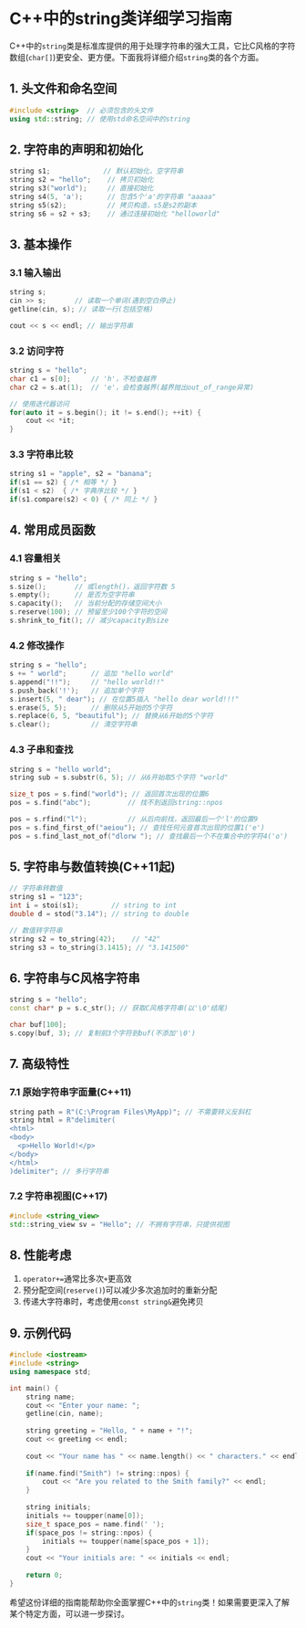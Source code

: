 # C++中的string类详细学习指南

C++中的`string`类是标准库提供的用于处理字符串的强大工具，它比C风格的字符数组(`char[]`)更安全、更方便。下面我将详细介绍`string`类的各个方面。

## 1. 头文件和命名空间

```cpp
#include <string>  // 必须包含的头文件
using std::string; // 使用std命名空间中的string
```

## 2. 字符串的声明和初始化

```cpp
string s1;             // 默认初始化，空字符串
string s2 = "hello";    // 拷贝初始化
string s3("world");     // 直接初始化
string s4(5, 'a');      // 包含5个'a'的字符串 "aaaaa"
string s5(s2);          // 拷贝构造，s5是s2的副本
string s6 = s2 + s3;    // 通过连接初始化 "helloworld"
```

## 3. 基本操作

### 3.1 输入输出

```cpp
string s;
cin >> s;       // 读取一个单词(遇到空白停止)
getline(cin, s); // 读取一行(包括空格)

cout << s << endl; // 输出字符串
```

### 3.2 访问字符

```cpp
string s = "hello";
char c1 = s[0];     // 'h'，不检查越界
char c2 = s.at(1);  // 'e'，会检查越界(越界抛出out_of_range异常)

// 使用迭代器访问
for(auto it = s.begin(); it != s.end(); ++it) {
    cout << *it;
}
```

### 3.3 字符串比较

```cpp
string s1 = "apple", s2 = "banana";
if(s1 == s2) { /* 相等 */ }
if(s1 < s2)  { /* 字典序比较 */ }
if(s1.compare(s2) < 0) { /* 同上 */ }
```

## 4. 常用成员函数

### 4.1 容量相关

```cpp
string s = "hello";
s.size();       // 或length()，返回字符数 5
s.empty();      // 是否为空字符串
s.capacity();   // 当前分配的存储空间大小
s.reserve(100); // 预留至少100个字符的空间
s.shrink_to_fit(); // 减少capacity到size
```

### 4.2 修改操作

```cpp
string s = "hello";
s += " world";      // 追加 "hello world"
s.append("!!");     // "hello world!!"
s.push_back('!');   // 追加单个字符
s.insert(5, " dear"); // 在位置5插入 "hello dear world!!!"
s.erase(5, 5);      // 删除从5开始的5个字符
s.replace(6, 5, "beautiful"); // 替换从6开始的5个字符
s.clear();          // 清空字符串
```

### 4.3 子串和查找

```cpp
string s = "hello world";
string sub = s.substr(6, 5); // 从6开始取5个字符 "world"

size_t pos = s.find("world"); // 返回首次出现的位置6
pos = s.find("abc");         // 找不到返回string::npos

pos = s.rfind("l");          // 从后向前找，返回最后一个'l'的位置9
pos = s.find_first_of("aeiou"); // 查找任何元音首次出现的位置1('e')
pos = s.find_last_not_of("dlorw "); // 查找最后一个不在集合中的字符4('o')
```

## 5. 字符串与数值转换(C++11起)

```cpp
// 字符串转数值
string s1 = "123";
int i = stoi(s1);        // string to int
double d = stod("3.14"); // string to double

// 数值转字符串
string s2 = to_string(42);    // "42"
string s3 = to_string(3.1415); // "3.141500"
```

## 6. 字符串与C风格字符串

```cpp
string s = "hello";
const char* p = s.c_str(); // 获取C风格字符串(以'\0'结尾)

char buf[100];
s.copy(buf, 3); // 复制前3个字符到buf(不添加'\0')
```

## 7. 高级特性

### 7.1 原始字符串字面量(C++11)

```cpp
string path = R"(C:\Program Files\MyApp)"; // 不需要转义反斜杠
string html = R"delimiter(
<html>
<body>
  <p>Hello World!</p>
</body>
</html>
)delimiter"; // 多行字符串
```

### 7.2 字符串视图(C++17)

```cpp
#include <string_view>
std::string_view sv = "Hello"; // 不拥有字符串，只提供视图
```

## 8. 性能考虑

1. `operator+=`通常比多次`+`更高效
2. 预分配空间(`reserve()`)可以减少多次追加时的重新分配
3. 传递大字符串时，考虑使用`const string&`避免拷贝

## 9. 示例代码

```cpp
#include <iostream>
#include <string>
using namespace std;

int main() {
    string name;
    cout << "Enter your name: ";
    getline(cin, name);
    
    string greeting = "Hello, " + name + "!";
    cout << greeting << endl;
    
    cout << "Your name has " << name.length() << " characters." << endl;
    
    if(name.find("Smith") != string::npos) {
        cout << "Are you related to the Smith family?" << endl;
    }
    
    string initials;
    initials += toupper(name[0]);
    size_t space_pos = name.find(' ');
    if(space_pos != string::npos) {
        initials += toupper(name[space_pos + 1]);
    }
    cout << "Your initials are: " << initials << endl;
    
    return 0;
}
```

希望这份详细的指南能帮助你全面掌握C++中的`string`类！如果需要更深入了解某个特定方面，可以进一步探讨。